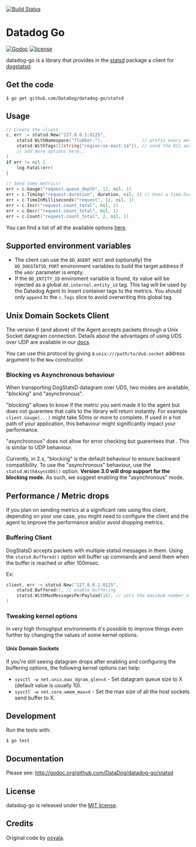 [![Build Status](https://travis-ci.com/DataDog/datadog-go.svg?branch=master)](https://travis-ci.com/DataDog/datadog-go)
# Datadog Go

[![Godoc](http://img.shields.io/badge/godoc-reference-blue.svg?style=flat)](https://godoc.org/github.com/DataDog/datadog-go/statsd)
[![license](http://img.shields.io/badge/license-MIT-red.svg?style=flat)](http://opensource.org/licenses/MIT)

datadog-go is a library that provides in the [statsd](https://github.com/DataDog/datadog-go/tree/master/statsd) package a client for
[dogstatsd](http://docs.datadoghq.com/guides/dogstatsd/):


## Get the code

    $ go get github.com/DataDog/datadog-go/statsd

## Usage

```go
// Create the client
c, err := statsd.New("127.0.0.1:8125",
    statsd.WithNamespace("flubber."),               // prefix every metric with the app name
    statsd.WithTags([]string{"region:us-east-1a"}), // send the EC2 availability zone as a tag with every metric
    // add more options here...
)
if err != nil {
    log.Fatal(err)
}

// Send some metrics!
err = c.Gauge("request.queue_depth", 12, nil, 1)
err = c.Timing("request.duration", duration, nil, 1) // Uses a time.Duration!
err = c.TimeInMilliseconds("request", 12, nil, 1)
err = c.Incr("request.count_total", nil, 1)
err = c.Decr("request.count_total", nil, 1)
err = c.Count("request.count_total", 2, nil, 1)
```

You can find a list of all the available options [here](https://godoc.org/github.com/DataDog/datadog-go/statsd#Option).

## Supported environment variables

- The client can use the `DD_AGENT_HOST` and (optionally) the `DD_DOGSTATSD_PORT` environment variables to build the target address if the `addr` parameter is empty.
- If the `DD_ENTITY_ID` enviroment variable is found, its value will be injected as a global `dd.internal.entity_id` tag. This tag will be used by the Datadog Agent to insert container tags to the metrics. You should only `append` to the `c.Tags` slice to avoid overwriting this global tag.

## Unix Domain Sockets Client

The version 6 (and above) of the Agent accepts packets through a Unix Socket datagram connection.
Details about the advantages of using UDS over UDP are available in our [docs](https://docs.datadoghq.com/developers/dogstatsd/unix_socket/).

You can use this protocol by giving a `unix:///path/to/dsd.socket` address argument to the `New` constructor.


### Blocking vs Asynchronous behaviour

When transporting DogStatsD datagram over UDS, two modes are available, "blocking" and "asynchronous".

"blocking" allows to know if the metric you sent made it to the agent but does not guarentee that calls to the library will return instantly. For example `client.Gauge(...)` might take 50ms or more to complete. If used in a hot path of your application, this behaviour might significantly impact your performance.

"asynchronous" does not allow for error checking but guarentees that . This is similar to UDP behaviour.

Currently, in 2.x, "blocking" is the default behaviour to ensure backward compatibility. To use the "asynchronous" behaviour, use the `statsd.WithAsyncUDS()` option.
**Version 3.0 will drop support for the blocking mode.** As such, we suggest enabling the "asynchronous" mode.

## Performance / Metric drops

If you plan on sending metrics at a significant rate using this client, depending on your use case, you might need to configure the client and the agent to improve the performance and/or avoid dropping metrics.

### Buffering Client

DogStatsD accepts packets with multiple statsd messages in them. Using the `statsd.Buffered()` option will buffer up commands and send them when the buffer is reached or after 100msec.

Ex:
```go
client, err := statsd.New("127.0.0.1:8125",
    statsd.Buffered(), // enable buffering
    statsd.WithMaxMessagesPerPayload(16), // sets the maximum number of messages in a single datagram
)
```

### Tweaking kernel options

In very high throughput environments it's possible to improve things even further by changing the values of some kernel options.

#### Unix Domain Sockets

If you're still seeing datagram drops after enabling and configuring the buffering options, the following kernel options can help:
- `sysctl -w net.unix.max_dgram_qlen=X` - Set datagram queue size to X (default value is usually 10).
- `sysctl -w net.core.wmem_max=X` - Set the max size of all the host sockets send buffer to X.

## Development

Run the tests with:

    $ go test

## Documentation

Please see: http://godoc.org/github.com/DataDog/datadog-go/statsd

## License

datadog-go is released under the [MIT license](http://www.opensource.org/licenses/mit-license.php).

## Credits

Original code by [ooyala](https://github.com/ooyala/go-dogstatsd).
